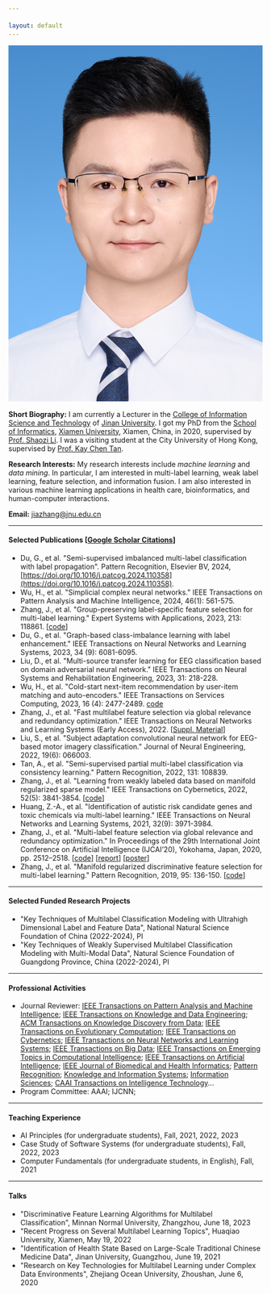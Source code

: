 ```yaml
---

layout: default 
---
```


<img class="profile-picture" src="jiazhang.jpg">

**Short Biography:** I am currently a Lecturer in the [College of Information Science and Technology](https://xxxy.jnu.edu.cn/main.htm) of [Jinan University](https://www.jnu.edu.cn/). I got my PhD from the [School of Informatics](https://informatics.xmu.edu.cn/), [Xiamen University](https://www.xmu.edu.cn/), Xiamen, China, in 2020, supervised by [Prof. Shaozi Li](https://imt.xmu.edu.cn/info/1003/1182.htm). I was a visiting student at the City University of Hong Kong, supervised by [Prof. Kay Chen Tan](https://www.polyu.edu.hk/comp/people/academic-staff/prof-tan-kay-chen/). 

**Research Interests:** My research interests include *machine learning* and *data mining*. In particular, I am interested in multi-label learning, weak label learning, feature selection, and information fusion. I am also interested in various machine learning applications in health care, bioinformatics, and human-computer interactions.

**Email:** [jiazhang@jnu.edu.cn](mailto:jiazhang@jnu.edu.cn)

---

#### Selected Publications [[Google Scholar Citations](https://scholar.google.com.hk/citations?user=yBaTk-gAAAAJ&hl=en)]

* Du, G., et al. "Semi-supervised imbalanced multi-label classification with label propagation". Pattern Recognition, Elsevier BV, 2024, [https://doi.org/10.1016/j.patcog.2024.110358](https://doi.org/10.1016/j.patcog.2024.110358).
* Wu, H., et al. "Simplicial complex neural networks." IEEE Transactions on Pattern Analysis and Machine Intelligence, 2024, 46(1): 561-575.
* Zhang, J., et al. "Group-preserving label-specific feature selection for multi-label learning." Expert Systems with Applications, 2023, 213: 118861. [[code](https://codeocean.com/capsule/1281687/tree/v1)]
* Du, G., et al. "Graph-based class-imbalance learning with label enhancement." IEEE Transactions on Neural Networks and Learning Systems, 2023, 34 (9): 6081-6095.
* Liu, D., et al. "Multi-source transfer learning for EEG classification based on domain adversarial neural network." IEEE Transactions on Neural Systems and Rehabilitation Engineering, 2023, 31: 218-228.
* Wu, H., et al. "Cold-start next-item recommendation by user-item matching and auto-encoders." IEEE Transactions on Services Computing, 2023, 16 (4): 2477-2489. [code](https://github.com/wuhanrui/UIMA)
* Zhang, J., et al. "Fast multilabel feature selection via global relevance and redundancy optimization." IEEE Transactions on Neural Networks and Learning Systems (Early Access), 2022. [[Suppl. Material](SM-GRROfast.pdf)]
* Liu, S., et al. "Subject adaptation convolutional neural network for EEG-based motor imagery classification." Journal of Neural Engineering, 2022, 19(6): 066003.
* Tan, A., et al. "Semi-supervised partial multi-label classification via consistency learning." Pattern Recognition, 2022, 131: 108839.
* Zhang, J., et al. "Learning from weakly labeled data based on manifold regularized sparse model." IEEE Transactions on Cybernetics, 2022, 52(5): 3841-3854. [[code](MSWL-master.zip)]
* Huang, Z.-A., et al. "Identification of autistic risk candidate genes and toxic chemicals via multi-label learning." IEEE Transactions on Neural Networks and Learning Systems, 2021, 32(9): 3971-3984.
* Zhang, J., et al. "Multi-label feature selection via global relevance and redundancy optimization." In Proceedings of the 29th International Joint Conference on Artificial Intelligence (IJCAI’20), Yokohama, Japan, 2020, pp. 2512–2518. [[code](GRRO-master.zip)] [[report](v15.pptx)] [[poster](poster.pdf)]
* Zhang, J., et al. "Manifold regularized discriminative feature selection for multi-label learning." Pattern Recognition, 2019, 95: 136-150. [[code](MDFS-master.zip)]

---

#### Selected Funded Research Projects

* "Key Techniques of Multilabel Classification Modeling with Ultrahigh Dimensional Label and Feature Data", National Natural Science Foundation of China (2022-2024), PI
* "Key Techniques of Weakly Supervised Multilabel Classification Modeling with Multi-Modal Data", Natural Science Foundation of Guangdong Province, China (2022-2024), PI

---

#### Professional Activities

* Journal Reviewer: [IEEE Transactions on Pattern Analysis and Machine Intelligence](https://mc.manuscriptcentral.com/tpami-cs); [IEEE Transactions on Knowledge and Data Engineering](https://mc.manuscriptcentral.com/tkde-cs); [ACM Transactions on Knowledge Discovery from Data](https://mc.manuscriptcentral.com/tkdd); [IEEE Transactions on Evolutionary Computation](https://mc.manuscriptcentral.com/tevc-ieee); [IEEE Transactions on Cybernetics](https://mc.manuscriptcentral.com/cyb-ieee); [IEEE Transactions on Neural Networks and Learning Systems](https://mc.manuscriptcentral.com/tnnls); [IEEE Transactions on Big Data](https://mc.manuscriptcentral.com/tbd-cs); [IEEE Transactions on Emerging Topics in Computational Intelligence](https://mc.manuscriptcentral.com/tetci-ieee); [IEEE Transactions on Artificial Intelligence](https://mc.manuscriptcentral.com/tai-ieee); [IEEE Journal of Biomedical and Health Informatics](https://mc.manuscriptcentral.com/jbhi-embs); [Pattern Recognition](https://www.sciencedirect.com/journal/pattern-recognition); [Knowledge and Information Systems](https://www.springer.com/journal/10115); [Information Sciences](https://www.sciencedirect.com/journal/information-sciences); [CAAI Transactions on Intelligence Technology](https://mc.manuscriptcentral.com/caai-theiet-cit)...
* Program Committee: AAAI; IJCNN; 

---

#### Teaching Experience

* AI Principles (for undergraduate students), Fall, 2021, 2022, 2023
* Case Study of Software Systems (for undergraduate students), Fall, 2022, 2023
* Computer Fundamentals (for undergraduate students, in English), Fall, 2021

---

#### Talks

* "Discriminative Feature Learning Algorithms for Multilabel Classification", Minnan Normal University, Zhangzhou, June 18, 2023
* "Recent Progress on Several Multilabel Learning Topics", Huaqiao University, Xiamen, May 19, 2022
* "Identification of Health State Based on Large-Scale Traditional Chinese Medicine Data", Jinan University, Guangzhou, June 19, 2021
* "Research on Key Technologies for Multilabel Learning under Complex Data Environments", Zhejiang Ocean University, Zhoushan, June 6, 2020
